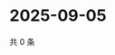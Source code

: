 # 2025-09-05

共 0 条

<!-- BEGIN ZHIHUQUESTIONS -->
<!-- 最后更新时间 Fri Sep 05 2025 16:15:11 GMT+0800 (China Standard Time) -->

<!-- END ZHIHUQUESTIONS -->
